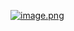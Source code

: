
[![image.png](https://upload-images.jianshu.io/upload_images/13614258-cc3edfc0413daa5b.png?imageMogr2/auto-orient/strip%7CimageView2/2/w/1240)](https://study.163.com/series/1001494003.htm)
